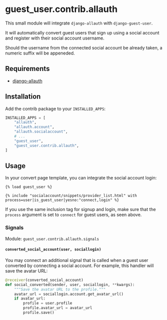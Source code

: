 # guest_user.contrib.allauth

This small module will integrate `django-allauth` with `django-guest-user`.

It will automatically convert guest users that sign up using a social account
and register with their social account username.

Should the username from the connected social account be already taken,
a numeric suffix will be appeneded.

## Requirements

- [django-allauth](https://www.intenct.nl/projects/django-allauth/)

## Installation

Add the contrib package to your `INSTALLED_APPS`:

```python
INSTALLED_APPS = [
    "allauth",
    "allauth.account",
    "allauth.socialaccount",
    # ...
    "guest_user",
    "guest_user.contrib.allauth",
]
```

## Usage

In your convert page template, you can integrate the social account login:

```
{% load guest_user %}

{% include "socialaccount/snippets/provider_list.html" with process=user|is_guest_user|yesno:"connect,login" %}
```

If you use the same inclusion tag for signup and login, make sure that the
`process` argument is set to `connect` for guest users, as seen above.

### Signals

Module: `guest_user.contrib.allauth.signals`

#### `converted_social_account(user, sociallogin)`

You may connect an additional signal that is called when a guest user converted by
connecting a social account. For example, this handler will save the avatar URL:

```python
@receiver(converted_social_account)
def social_converted(sender, user, sociallogin, **kwargs):
    """Save the avatar URL to the profile."""
    avatar_url = sociallogin.account.get_avatar_url()
    if avatar_url:
        profile = user.profile
        profile.avatar_url = avatar_url
        profile.save()
```
